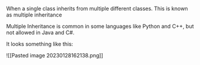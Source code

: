 When a single class inherits from multiple different classes. This is known as multiple inheritance

Multiple Inheritance is common in some languages like Python and C++, but not allowed in Java and C#.

It looks something like this:

![[Pasted image 20230128162138.png]]